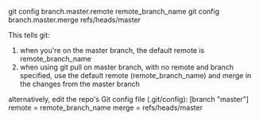 git config branch.master.remote remote_branch_name
git config branch.master.merge refs/heads/master

This tells git:
1. when you're on the master branch, the default remote is remote_branch_name
2. when using git pull on master branch, with no remote and branch specified, use the default 
remote (remote_branch_name) and merge in the changes from the master branch


alternatively, edit the repo's Git config file (.git/config):
[branch "master"]
    remote = remote_branch_name
    merge = refs/heads/master
